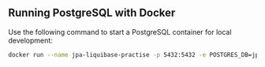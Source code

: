 ## Running PostgreSQL with Docker

Use the following command to start a PostgreSQL container for local development:

```bash
docker run --name jpa-liquibase-practise -p 5432:5432 -e POSTGRES_DB=jpa-practice -e POSTGRES_USER=user -e POSTGRES_PASSWORD=mysecretpassword -d postgres
